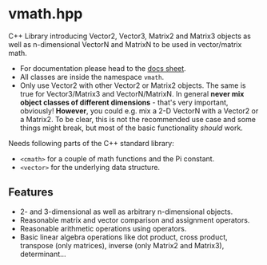 # vmath.hpp

C++ Library introducing Vector2, Vector3, Matrix2 and Matrix3 objects as well as n-dimensional VectorN and MatrixN to be used in vector/matrix math.

* For documentation please head to the [docs sheet](DOCS.md).
* All classes are inside the namespace `vmath`.
* Only use Vector2 with other Vector2 or Matrix2 objects. The same is true for Vector3/Matrix3 and VectorN/MatrixN. In general **never mix object classes of different dimensions** - that's very important, obviously! **However**, you could e.g. mix a 2-D VectorN with a Vector2 or a Matrix2. To be clear, this is not the recommended use case and some things might break, but most of the basic functionality *should* work.

Needs following parts of the C++ standard library:
- `<cmath>` for a couple of math functions and the Pi constant.
- `<vector>` for the underlying data structure.

## Features
- 2- and 3-dimensional as well as arbitrary n-dimensional objects.
- Reasonable matrix and vector comparison and assignment operators.
- Reasonable arithmetic operations using operators.
- Basic linear algebra operations like dot product, cross product, transpose (only matrices), inverse (only Matrix2 and Matrix3), determinant...

